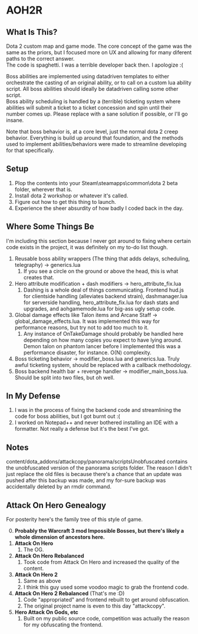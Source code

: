 # AOH2R

## What Is This? 
Dota 2 custom map and game mode. The core concept of the game was the same as the priors, but I focused more on UX and allowing for many diferent paths to the correct answer.  
The code is spaghetti. I was a terrible developer back then. I apologize :(

Boss abilities are implemented using datadriven templates to either orchestrate the casting of an original ability, or to call on a custom lua ability script. All boss abilities should ideally be datadriven calling some other script.  
Boss ability scheduling is handled by a (terrible) ticketing system where abilities will submit a ticket to a ticket concession and spin until their number comes up. Please replace with a sane solution if possible, or I'll go insane.  
  
Note that boss behavior is, at a core level, just the normal dota 2 creep behavior. Everything is build up around that foundation, and the methods used to implement abilities/behaviors were made to streamline developing for that specifically. 
  

## Setup
1. Plop the contents into your Steam\steamapps\common\dota 2 beta folder, wherever that is.
2. Install dota 2 workshop or whatever it's called.
3. Figure out how to get this thing to launch.
4. Experience the sheer absurdity of how badly I coded back in the day.

## Where Some Things Be
I'm including this section because I never got around to fixing where certain code exists in the project, it was definitely on my to-do list though. 
1. Reusable boss ability wrappers (The thing that adds delays, scheduling, telegraphy) -> generics.lua
   1. If you see a circle on the ground or above the head, this is what creates that.
2. Hero attribute modification + dash modifiers -> hero_attribute_fix.lua
   1. Dashing is a whole deal of things communicating. Frontend hud.js for clientside handling (alleviates backend strain), dashmanager.lua for serverside handling, hero_attribute_fix.lua for dash stats and upgrades, and aohgamemode.lua for big-ass ugly setup code. 
3. Global damage effects like Talon items and Arcane Staff -> global_damage_effects.lua. It was implemented this way for performance reasons, but try not to add too much to it. 
   1. Any instance of OnTakeDamage should probably be handled here depending on how many copies you expect to have lying around. Demon talon on phantom lancer before I implemented this was a performance disaster, for instance. O(N) complexity.
4. Boss ticketing behavior -> modifier_boss.lua and generics.lua. Truly awful ticketing system, should be replaced with a callback methodology.
5. Boss backend health bar + revenge handler -> modifier_main_boss.lua. Should be split into two files, but oh well.


## In My Defense
1. I was in the process of fixing the backend code and streamlining the code for boss abilities, but I got burnt out :(
2. I worked on Notepad++ and never bothered installing an IDE with a formatter. Not really a defense but it's the best I've got.

## Notes
content/dota_addons/attackcopy/panorama/scriptsUnobfuscated contains the unobfuscated version of the panorama scripts folder. The reason I didn't just replace the old files is because there's a chance that an update was pushed after this backup was made, and my for-sure backup was accidentally deleted by an rmdir command.


## Attack On Hero Genealogy
For posterity here's the family tree of this style of game.

0. **Probably the Warcraft 3 mod Impossible Bosses, but there's likely a whole dimension of ancestors here.** 
1. **Attack On Hero**
     1. The OG.
2. **Attack On Hero Rebalanced**
     1. Took code from Attack On Hero and increased the quality of the content.  
3. **Attack On Hero 2**
     1. Same as above
     2. I think this guy used some voodoo magic to grab the frontend code.   
4. **Attack On Hero 2 Rebalanced** (That's me :D) 
     1. Code "appropriated" and frontend rebuilt to get around obfuscation.
     2. The original project name is even to this day "attackcopy".
5. **Hero Attack On Gods, etc**
     1. Built on my public source code, competition was actually the reason for my obfuscating the frontend.  
